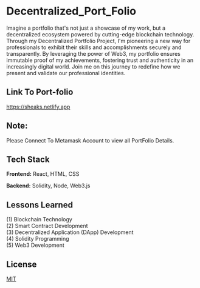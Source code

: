 
#  Decentralized_Port_Folio

Imagine a portfolio that's not just a showcase of my work, but a decentralized ecosystem powered by cutting-edge blockchain technology. Through my Decentralized Portfolio Project, I'm pioneering a new way for professionals to exhibit their skills and accomplishments securely and transparently. By leveraging the power of Web3, my portfolio ensures immutable proof of my achievements, fostering trust and authenticity in an increasingly digital world. Join me on this journey to redefine how we present and validate our professional identities.




## Link To Port-folio

https://sheaks.netlify.app


## Note:

Please Connect To Metamask Account to view all PortFolio Details.

    
## Tech Stack

**Frontend:** React, HTML, CSS

**Backend:** Solidity, Node, Web3.js











## Lessons Learned

(1) Blockchain Technology  
(2) Smart Contract Development   
(3) Decentralized Application (DApp) Development  
(4) Solidity Programming  
(5) Web3 Development


## License

[MIT](https://choosealicense.com/licenses/mit/)

